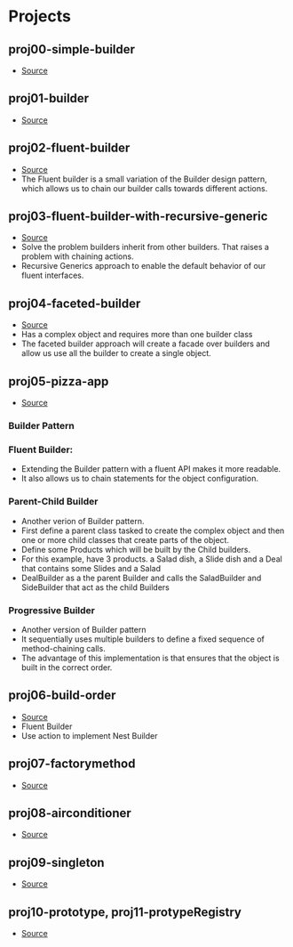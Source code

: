# Projects

## proj00-simple-builder
- [Source](https://refactoring.guru/design-patterns/builder/csharp/example#example-0)

## proj01-builder
- [Source](https://code-maze.com/builder-design-pattern/)

## proj02-fluent-builder
- [Source](https://code-maze.com/builder-design-pattern/)
- The Fluent builder is a small variation of the Builder design pattern, which allows us to chain our builder calls towards different actions.

## proj03-fluent-builder-with-recursive-generic
- [Source](https://code-maze.com/fluent-builder-recursive-generics/)
- Solve the problem builders inherit from other builders. That raises a problem with chaining actions.
- Recursive Generics approach to enable the default behavior of our fluent interfaces.

## proj04-faceted-builder
- [Source](https://code-maze.com/faceted-builder/)
- Has a complex object and requires more than one builder class
- The faceted builder approach will create a facade over builders and allow us use all the builder to create a single object.

## proj05-pizza-app
- [Source](https://dev.to/kalkwst/the-builder-pattern-in-c-5bcc)
### Builder Pattern
### Fluent Builder:
- Extending the Builder pattern with a fluent API makes it more readable.
- It also allows us to chain statements for the object configuration.
### Parent-Child Builder
- Another verion of Builder pattern.
- First define a parent class tasked to create the complex object and then one or more child classes that create parts of the object.
- Define some Products which will be built by the Child builders.
- For this example, have 3 products. a Salad dish, a Slide dish and a Deal that contains some Slides and a Salad
- DealBuilder as a the parent Builder and calls the SaladBuilder and SideBuilder that act as the child Builders
### Progressive Builder
- Another version of Builder pattern
- It sequentially uses multiple builders to define a fixed sequence of method-chaining calls.
- The advantage of this implementation is that ensures that the object is built in the correct order.

## proj06-build-order
- [Source](https://www.youtube.com/watch?v=qCIr30WxJQw)
- Fluent Builder
- Use action to implement Nest Builder

## proj07-factorymethod
- [Source](https://refactoring.guru/design-patterns/factory-method/csharp/example)

## proj08-airconditioner
- [Source](https://code-maze.com/factory-method/)

## proj09-singleton
- [Source](https://code-maze.com/singleton/)

## proj10-prototype, proj11-protypeRegistry
- [Source](https://dev.to/kalkwst/prototype-pattern-in-c-2fnh)